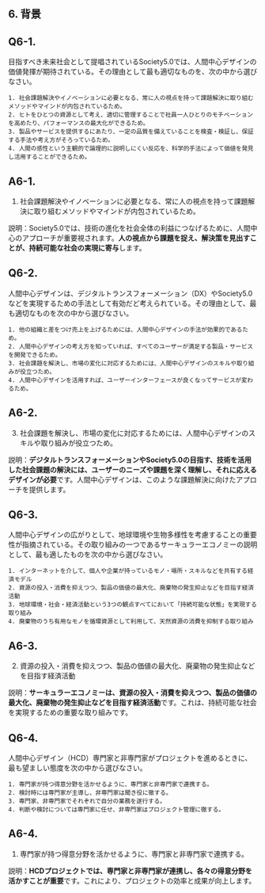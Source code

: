 ## 6. 背景

## Q6-1.

目指すべき未来社会として提唱されているSociety5.0では、人間中心デザインの価値発揮が期待されている。その理由として最も適切なものを、次の中から選びなさい。

    1. 社会課題解決やイノベーションに必要となる、常に人の視点を持って課題解決に取り組むメソッドやマインドが内包されているため。
    2. ヒトをひとつの資源として考え、適切に管理することで社員一人ひとりのモチベーションを高めたり、パフォーマンスの最大化ができるため。
    3. 製品やサービスを提供するにあたり、一定の品質を備えていることを検査・検証し、保証する手法や考え方がそろっているため。
    4. 人間の感性という主観的で論理的に説明しにくい反応を、科学的手法によって価値を発見し活用することができるため。

## A6-1.

1. 社会課題解決やイノベーションに必要となる、常に人の視点を持って課題解決に取り組むメソッドやマインドが内包されているため。

説明：Society5.0では、技術の進化を社会全体の利益につなげるために、人間中心のアプローチが重要視されます。**人の視点から課題を捉え、解決策を見出すことが、持続可能な社会の実現に寄与**します。

## Q6-2.

人間中心デザインは、デジタルトランスフォーメーション（DX）やSociety5.0などを実現するための手法として有効だど考えられている。その理由として、最も適切なものを次の中から選びなさい。

    1. 他の組織と差をつけ売上を上げるためには、人間中心デザインの手法が効果的であるため。
    2. 人間中心デザインの考え方を知っていれば、すべてのユーザーが満足する製品・サービスを開発できるため。
    3. 社会課題を解決し、市場の変化に対応するためには、人間中心デザインのスキルや取り組みが役立つため。
    4. 人間中心デザインを活用すれば、ユーザーインターフェースが良くなってサービスが変わるため。

## A6-2.

3. 社会課題を解決し、市場の変化に対応するためには、人間中心デザインのスキルや取り組みが役立つため。

説明：**デジタルトランスフォーメーションやSociety5.0の目指す、技術を活用した社会課題の解決には、ユーザーのニーズや課題を深く理解し、それに応えるデザインが必要**です。人間中心デザインは、このような課題解決に向けたアプローチを提供します。

## Q6-3.

人間中心デザインの広がりとして、地球環境や生物多様性を考慮することの重要性が指摘されている。その取り組みの一つであるサーキュラーエコノミーの説明として、最も適したものを次の中から選びなさい。

    1. インターネットを介して、個人や企業が持っているモノ・場所・スキルなどを共有する経済モデル
    2. 資源の投入・消費を抑えつつ、製品の価値の最大化、廃棄物の発生抑止などを目指す経済活動
    3. 地球環境・社会・経済活動という3つの観点すべてにおいて「持続可能な状態」を実現する取り組み
    4. 廃棄物のうち有用なモノを循環資源として利用して、天然資源の消費を抑制する取り組み

## A6-3.

2. 資源の投入・消費を抑えつつ、製品の価値の最大化、廃棄物の発生抑止などを目指す経済活動

説明：**サーキュラーエコノミーは、資源の投入・消費を抑えつつ、製品の価値の最大化、廃棄物の発生抑止などを目指す経済活動**です。これは、持続可能な社会を実現するための重要な取り組みです。

## Q6-4.

人間中心デザイン（HCD）専門家と非専門家がプロジェクトを進めるときに、最も望ましい態度を次の中から選びなさい。

    1. 専門家が持つ得意分野を活かせるように、専門家と非専門家で連携する。
    2. 検討時には専門家が主導し、非専門家は聞き役に徹する。
    3. 専門家、非専門家でそれぞれで自分の業務を遂行する。
    4. 判断や検討については専門家に任せ、非専門家はプロジェクト管理に徹する。

## A6-4.

1. 専門家が持つ得意分野を活かせるように、専門家と非専門家で連携する。

説明：**HCDプロジェクトでは、専門家と非専門家が連携し、各々の得意分野を活かすことが重要**です。これにより、プロジェクトの効率と成果が向上します。
